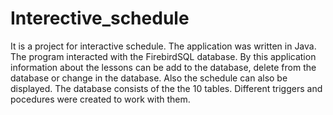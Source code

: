 # Interective_schedule
It is a project for interactive schedule. The application was written in Java. The program interacted with the FirebirdSQL database.
By this application information about the lessons can be add to the database, delete from the database or change in the database. Also the schedule can also be displayed. The database consists of the the 10 tables. Different triggers and pocedures were created to work with them.

